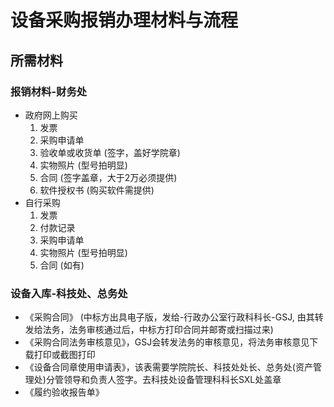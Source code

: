 # 设备采购报销办理材料与流程

## 所需材料

### 报销材料-财务处

* 政府网上购买
  1. 发票
  2. 采购申请单
  3. 验收单或收货单 (签字，盖好学院章)
  4. 实物照片 (型号拍明显)
  5. 合同 (签字盖章，大于2万必须提供)
  6. 软件授权书 (购买软件需提供)
* 自行采购
  1. 发票
  2. 付款记录
  3. 采购申请单
  4. 实物照片 (型号拍明显)
  5. 合同 (如有) 

### 设备入库-科技处、总务处

* 《采购合同》 (中标方出具电子版，发给-行政办公室行政科科长-GSJ, 由其转发给法务，法务审核通过后，中标方打印合同并邮寄或扫描过来)
* 《采购合同法务审核意见》，GSJ会转发法务的审核意见，将法务审核意见下载打印或截图打印
* 《设备合同章使用申请表》，该表需要学院院长、科技处处长、总务处(资产管理处)分管领导和负责人签字。去科技处设备管理科科长SXL处盖章
* 《履约验收报告单》
